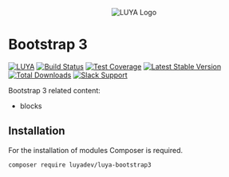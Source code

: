 <p align="center">
  <img src="https://raw.githubusercontent.com/luyadev/luya/master/docs/logo/luya-logo-0.2x.png" alt="LUYA Logo"/>
</p>

# Bootstrap 3

[![LUYA](https://img.shields.io/badge/Powered%20by-LUYA-brightgreen.svg)](https://luya.io)
[![Build Status](https://travis-ci.org/luyadev/luya-bootstrap3.svg?branch=master)](https://travis-ci.org/luyadev/luya-bootstrap3)
[![Test Coverage](https://api.codeclimate.com/v1/badges/c4debece5963e70fb2ff/test_coverage)](https://codeclimate.com/github/luyadev/luya-bootstrap3/test_coverage)
[![Latest Stable Version](https://poser.pugx.org/luyadev/luya-bootstrap3/v/stable)](https://packagist.org/packages/luyadev/luya-bootstrap3)
[![Total Downloads](https://poser.pugx.org/luyadev/luya-bootstrap3/downloads)](https://packagist.org/packages/luyadev/luya-bootstrap3)
[![Slack Support](https://img.shields.io/badge/Slack-luyadev-yellowgreen.svg)](https://slack.luya.io/)

Bootstrap 3 related content:

+ blocks

## Installation

For the installation of modules Composer is required.

```sh
composer require luyadev/luya-bootstrap3
```
